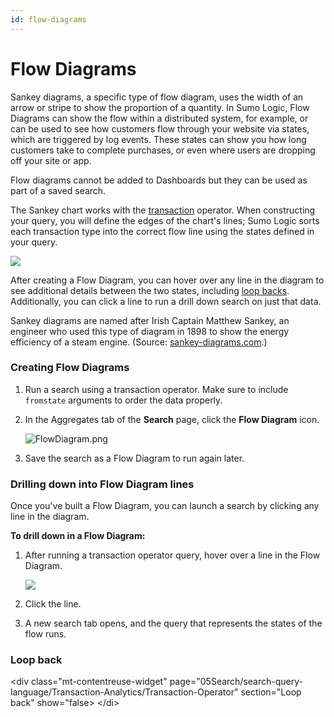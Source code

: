 ```yaml
---
id: flow-diagrams
---
```


# Flow Diagrams

Sankey diagrams, a specific type of flow diagram, uses the width of an
arrow or stripe to show the proportion of a quantity. In Sumo Logic,
Flow Diagrams can show the flow within a distributed system, for
example, or can be used to see how customers flow through your website
via states, which are triggered by log events. These states can show you
how long customers take to complete purchases, or even where users are
dropping off your site or app.

Flow diagrams cannot be added to Dashboards but they can be used as part
of a saved search.

The Sankey chart works with
the [transaction](...md "Transaction Analytics") operator. When
constructing your query, you will define the edges of the chart's
lines; Sumo Logic sorts each transaction type into the correct flow line
using the states defined in your query.

![](../../../static/img/search-query-language/Transaction-Analytics/Transaction-Operator/Flow_Diagrams/../../../../../Assets/Media_Repository/Flow_Diagram_example.png)

After creating a Flow Diagram, you can hover over any line in the
diagram to see additional details between the two states, including
[loop backs](./Flow_Diagrams.md "Flow Diagrams"). Additionally, you can
click a line to run a drill down search on just that data.

Sankey diagrams are named after Irish Captain Matthew Sankey, an
engineer who used this type of diagram in 1898 to show the energy
efficiency of a steam engine.
(Source: [sankey-diagrams.com](http://www.sankey-diagrams.com/who-is-this-sankey-guy/).)

### Creating Flow Diagrams

1.  Run a search using a transaction operator. Make sure to include
    `fromstate` arguments to order the data properly.
2.  In the Aggregates tab of the **Search** page, click the **Flow
    Diagram** icon.  
      
    ![FlowDiagram.png](../../../static/img/search-query-language/Transaction-Analytics/Transaction-Operator/Flow_Diagrams/FlowDiagram.png)
3.  Save the search as a Flow Diagram to run again later.

### Drilling down into Flow Diagram lines

Once you've built a Flow Diagram, you can launch a search by clicking
any line in the diagram.

**To drill down in a Flow Diagram:**

1.  After running a transaction operator query, hover over a line in the
    Flow Diagram.  
      
    ![](../../../static/img/search-query-language/Transaction-Analytics/Transaction-Operator/Flow_Diagrams/../../../../../Assets/Media_Repository/Flow_Diagram_drilldown.png)
2.  Click the line.
3.  A new search tab opens, and the query that represents the states of
    the flow runs.

### Loop back
\<div class="mt-contentreuse-widget"
page="05Search/search-query-language/Transaction-Analytics/Transaction-Operator"
section="Loop back" show="false\>
\</di\>

 
